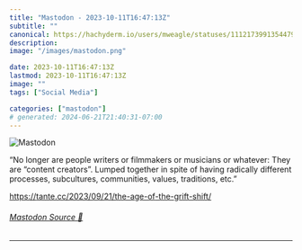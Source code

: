 ```yaml
---
title: "Mastodon - 2023-10-11T16:47:13Z"
subtitle: ""
canonical: https://hachyderm.io/users/mweagle/statuses/111217399135447965
description:
image: "/images/mastodon.png"

date: 2023-10-11T16:47:13Z
lastmod: 2023-10-11T16:47:13Z
image: ""
tags: ["Social Media"]

categories: ["mastodon"]
# generated: 2024-06-21T21:40:31-07:00
---
```

![Mastodon](/images/mastodon.png)

<p>“No longer are people writers or filmmakers or musicians or whatever: They are “content creators”. Lumped together in spite of having radically different processes, subcultures, communities, values, traditions, etc.”</p><p><a href="https://tante.cc/2023/09/21/the-age-of-the-grift-shift/" target="_blank" rel="nofollow noopener noreferrer" translate="no"><span class="invisible">https://</span><span class="ellipsis">tante.cc/2023/09/21/the-age-of</span><span class="invisible">-the-grift-shift/</span></a></p>


###### [Mastodon Source 🐘](https://hachyderm.io/@mweagle/111217399135447965)

___
